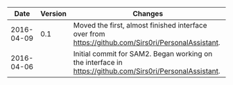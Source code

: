 Date       | Version | Changes
-----------|---------|----------------------------------------------------------
2016-04-09 |     0.1 | Moved the first, almost finished interface over from https://github.com/Sirs0ri/PersonalAssistant.
2016-04-06 |         | Initial commit for SAM2. Began working on the interface in https://github.com/Sirs0ri/PersonalAssistant.
